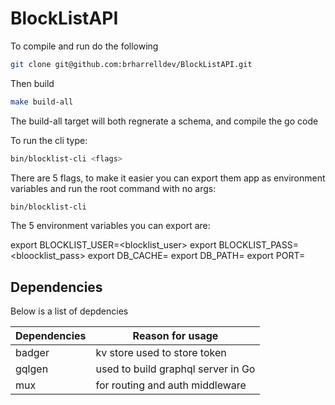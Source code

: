 # BlockListAPI

To compile and run do the following

```bash
git clone git@github.com:brharrelldev/BlockListAPI.git
```

Then build

```bash
make build-all
```


The build-all target will both regnerate a schema, and compile the go code

To run the cli type:

```bash
bin/blocklist-cli <flags>
```

There are 5 flags, to make it easier you can export them app as environment variables and run the root command with no args:

```bash
bin/blocklist-cli
```


The 5 environment variables you can export are:

export BLOCKLIST_USER=<blocklist_user>
export BLOCKLIST_PASS=<bloocklist_pass>
export DB_CACHE=<badger db cache for token storage>
export DB_PATH=<path to backend database>
export PORT=<port service runs on>


## Dependencies

Below is a list of depdencies

|Dependencies|Reason for usage|
|------------|----------------|
|badger    | kv store used to store token|
|gqlgen    | used to build graphql server in Go|
|mux       | for routing and auth middleware|


